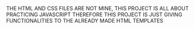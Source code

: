 THE HTML AND CSS FILES ARE NOT MINE, THIS PROJECT IS ALL ABOUT PRACTICING JAVASCRIPT THEREFORE THIS PROJECT IS JUST GIVING FUNCTIONALITIES TO THE ALREADY MADE HTML TEMPLATES 
